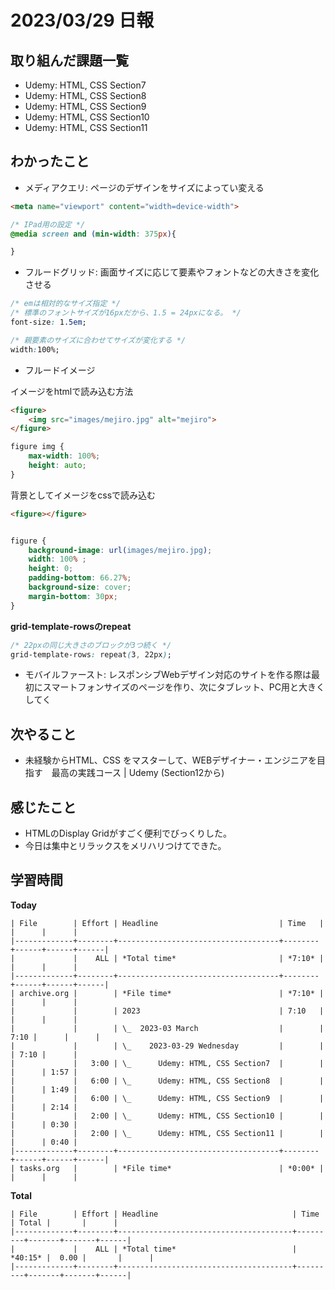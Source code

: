 # 2023/03/29 日報

## 取り組んだ課題一覧
- Udemy: HTML, CSS Section7
- Udemy: HTML, CSS Section8
- Udemy: HTML, CSS Section9
- Udemy: HTML, CSS Section10
- Udemy: HTML, CSS Section11


## わかったこと
- メディアクエリ: ページのデザインをサイズによってい変える
```html
<meta name="viewport" content="width=device-width">
```
```css
/* IPad用の設定 */
@media screen and (min-width: 375px){

}
```

- フルードグリッド: 画面サイズに応じて要素やフォントなどの大きさを変化させる
```css
/* emは相対的なサイズ指定 */
/* 標準のフォントサイズが16pxだから、1.5 = 24pxになる。 */
font-size: 1.5em;

/* 親要素のサイズに合わせてサイズが変化する */
width:100%;

```
- フルードイメージ

イメージをhtmlで読み込む方法
```html
<figure>
    <img src="images/mejiro.jpg" alt="mejiro">
</figure>
```
```css
figure img {
    max-width: 100%;
    height: auto;
}

```

背景としてイメージをcssで読み込む
```html
<figure></figure>
```

```css

figure {
    background-image: url(images/mejiro.jpg);
    width: 100% ;
    height: 0;
    padding-bottom: 66.27%;
    background-size: cover;
    margin-bottom: 30px;
}
```

**grid-template-rowsのrepeat**
```css
/* 22pxの同じ大きさのブロックが3つ続く */
grid-template-rows: repeat(3, 22px);
```

- モバイルファースト: レスポンシブWebデザイン対応のサイトを作る際は最初にスマートフォンサイズのページを作り、次にタブレット、PC用と大きくしてく

## 次やること
- 未経験からHTML、CSS をマスターして、WEBデザイナー・エンジニアを目指す　最高の実践コース | Udemy (Section12から)


## 感じたこと
- HTMLのDisplay Gridがすごく便利でびっくりした。
- 今日は集中とリラックスをメリハリつけてできた。


## 学習時間
**Today**
```
| File        | Effort | Headline                           | Time   |      |      |      |
|-------------+--------+------------------------------------+--------+------+------+------|
|             |    ALL | *Total time*                       | *7:10* |      |      |      |
|-------------+--------+------------------------------------+--------+------+------+------|
| archive.org |        | *File time*                        | *7:10* |      |      |      |
|             |        | 2023                               | 7:10   |      |      |      |
|             |        | \_  2023-03 March                  |        | 7:10 |      |      |
|             |        | \_    2023-03-29 Wednesday         |        |      | 7:10 |      |
|             |   3:00 | \_      Udemy: HTML, CSS Section7  |        |      |      | 1:57 |
|             |   6:00 | \_      Udemy: HTML, CSS Section8  |        |      |      | 1:49 |
|             |   6:00 | \_      Udemy: HTML, CSS Section9  |        |      |      | 2:14 |
|             |   2:00 | \_      Udemy: HTML, CSS Section10 |        |      |      | 0:30 |
|             |   2:00 | \_      Udemy: HTML, CSS Section11 |        |      |      | 0:40 |
|-------------+--------+------------------------------------+--------+------+------+------|
| tasks.org   |        | *File time*                        | *0:00* |      |      |      |

```
**Total**
```
| File        | Effort | Headline                              | Time    | Total |       |      |
|-------------+--------+---------------------------------------+---------+-------+-------+------|
|             |    ALL | *Total time*                          | *40:15* |  0.00 |       |      |
|-------------+--------+---------------------------------------+---------+-------+-------+------|

```

